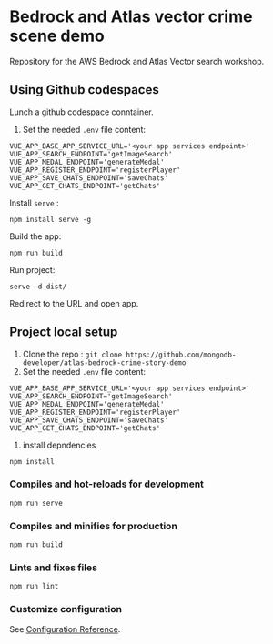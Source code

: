 # Bedrock and Atlas vector crime scene demo

Repository for the AWS Bedrock and Atlas Vector search workshop.

## Using Github codespaces 
Lunch a github codespace conntainer.
1. Set the needed `.env` file content:
```
VUE_APP_BASE_APP_SERVICE_URL='<your app services endpoint>'
VUE_APP_SEARCH_ENDPOINT='getImageSearch'
VUE_APP_MEDAL_ENDPOINT='generateMedal'
VUE_APP_REGISTER_ENDPOINT='registerPlayer'
VUE_APP_SAVE_CHATS_ENDPOINT='saveChats'
VUE_APP_GET_CHATS_ENDPOINT='getChats'
```

Install `serve` :
```
npm install serve -g
```

Build the app:
```
npm run build
```

Run project: 
```
serve -d dist/
```

Redirect to the URL and open app.

## Project local setup
1. Clone the repo : `git clone https://github.com/mongodb-developer/atlas-bedrock-crime-story-demo`
1. Set the needed `.env` file content:
```
VUE_APP_BASE_APP_SERVICE_URL='<your app services endpoint>'
VUE_APP_SEARCH_ENDPOINT='getImageSearch'
VUE_APP_MEDAL_ENDPOINT='generateMedal'
VUE_APP_REGISTER_ENDPOINT='registerPlayer'
VUE_APP_SAVE_CHATS_ENDPOINT='saveChats'
VUE_APP_GET_CHATS_ENDPOINT='getChats'
```
1. install depndencies
```
npm install
```

### Compiles and hot-reloads for development
```
npm run serve
```

### Compiles and minifies for production
```
npm run build
```

### Lints and fixes files
```
npm run lint
```

### Customize configuration
See [Configuration Reference](https://cli.vuejs.org/config/).
